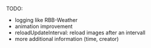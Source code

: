 TODO:
 - logging like RBB-Weather
 - animation improvement
 - reloadUpdateInterval: reload images after an intervall
 - more additional information (time, creator)